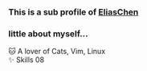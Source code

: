 ### This is a sub profile of [EliasChen](https://github.com/chenelias/)
### little about myself...
🐱 A lover of Cats, Vim, Linux\
✨ Skills 08
